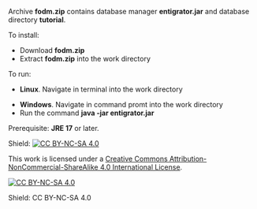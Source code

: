 Archive  **fodm.zip** contains database manager **entigrator.jar** and database directory **tutorial**.

To install:

* Download **fodm.zip**  
* Extract **fodm.zip** into the work directory

To run:

* **Linux**. Navigate in terminal into the work directory 
+ **Windows**. Navigate in command promt into the work directory
+ Run the command **java -jar entigrator.jar**

Prerequisite: **JRE 17** or later.


Shield: [![CC BY-NC-SA 4.0][cc-by-nc-sa-shield]][cc-by-nc-sa]

This work is licensed under a
[Creative Commons Attribution-NonCommercial-ShareAlike 4.0 International License][cc-by-nc-sa].

[![CC BY-NC-SA 4.0][cc-by-nc-sa-image]][cc-by-nc-sa]

[cc-by-nc-sa]: http://creativecommons.org/licenses/by-nc-sa/4.0/
[cc-by-nc-sa-image]: https://licensebuttons.net/l/by-nc-sa/4.0/88x31.png
[cc-by-nc-sa-shield]: https://img.shields.io/badge/License-CC%20BY--NC--SA%204.0-lightgrey.svg
Shield: CC BY-NC-SA 4.0

   
 

